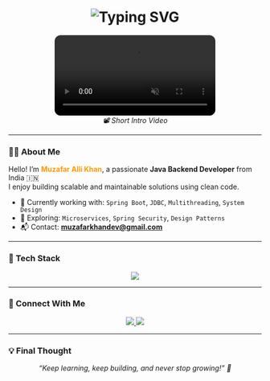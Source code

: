 <h1 align="center">
  <img src="https://readme-typing-svg.herokuapp.com?font=Fira+Code&size=28&duration=3000&pause=1000&color=F7A41D&center=true&vCenter=true&width=600&lines=Hi%2C+This+is+Muzafar+Alli+Khan;Welcome+to+my+GitHub+Profile+%F0%9F%91%8B" alt="Typing SVG" />
</h1>

<!-- 🎥 Small Smart Video Embed -->
<p align="center">
  <video width="320" autoplay muted loop playsinline style="border-radius: 12px;">
    <source src="https://github.com/YOUR_USERNAME/YOUR_REPO/raw/main/assets/intro.mp4" type="video/mp4">
    Your browser does not support the video tag.
  </video>
  <br />
  <em>📽️ Short Intro Video</em>
</p>

---

### 👨‍💻 About Me

Hello! I’m <strong><span style="color:#FF9900;">Muzafar Alli Khan</span></strong>, a passionate <strong>Java Backend Developer</strong> from India 🇮🇳  
I enjoy building scalable and maintainable solutions using clean code.

- 🔧 Currently working with: `Spring Boot`, `JDBC`, `Multithreading`, `System Design`  
- 🌱 Exploring: `Microservices`, `Spring Security`, `Design Patterns`  
- 📬 Contact: **muzafarkhandev@gmail.com**

---

### 🧰 Tech Stack

<p align="center">
  <img src="https://skillicons.dev/icons?i=java,spring,mysql,hibernate,git,github,vscode,eclipse,html,css" />
</p>

---

### 🔗 Connect With Me

<p align="center">
  <a href="mailto:muzafarkhandev@gmail.com">
    <img src="https://img.shields.io/badge/Gmail-D14836?style=for-the-badge&logo=gmail&logoColor=white" />
  </a>
  <a href="https://www.linkedin.com/in/your-linkedin-id/" target="_blank">
    <img src="https://img.shields.io/badge/LinkedIn-blue?style=for-the-badge&logo=linkedin&logoColor=white" />
  </a>
</p>

---

### 💡 Final Thought

<p align="center"><em>“Keep learning, keep building, and never stop growing!” 🚀</em></p>
